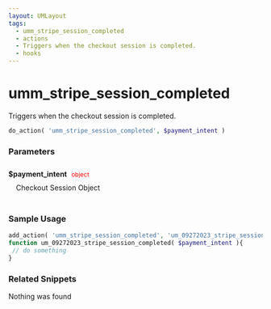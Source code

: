 ```yaml
---
layout: UMLayout
tags: 
  - umm_stripe_session_completed
  - actions
  - Triggers when the checkout session is completed.
  - hooks
---
```

# umm\_stripe\_session\_completed
Triggers when the checkout session is completed.
``` php
do_action( 'umm_stripe_session_completed', $payment_intent )
```
<div class='hook-sep'></div>

### Parameters

<div style='padding: 10px 0px 10px;'>
<strong>$payment_intent</strong> <span style='color:red;font-size:12px;padding: 0px 5px 0px 5px' >object</span>
<div style="margin-left:10px;padding: 10px 5px">Checkout Session Object</div>
</div>
<div class='hook-sep'></div>



### Sample Usage

``` php
add_action( 'umm_stripe_session_completed', 'um_09272023_stripe_session_completed ', 10, 1 )
function um_09272023_stripe_session_completed( $payment_intent ){
 // do something
}
```
<div class='hook-sep'></div>



### Related Snippets

Nothing was found

